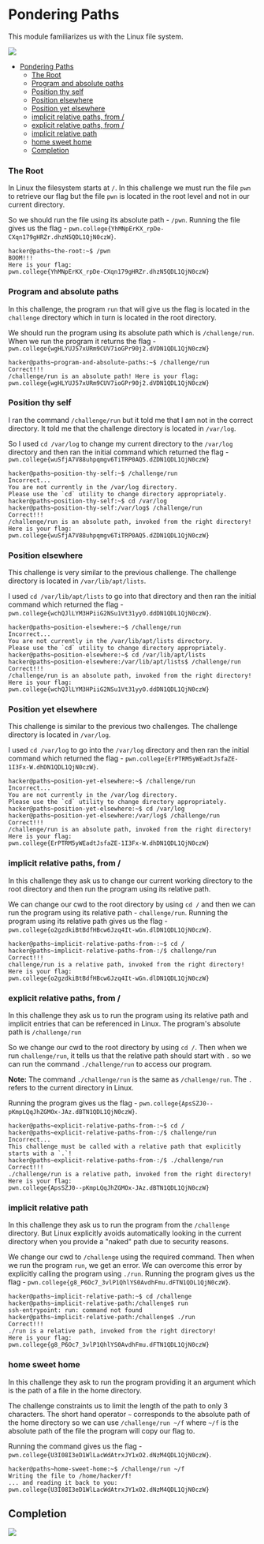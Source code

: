 # Pondering Paths

This module familiarizes us with the Linux file system.

![](https://i.imgur.com/AFklwkH.png)

- [Pondering Paths](#pondering-paths)
    - [The Root](#the-root)
    - [Program and absolute paths](#program-and-absolute-paths)
    - [Position thy self](#position-thy-self)
    - [Position elsewhere](#position-elsewhere)
    - [Position yet elsewhere](#position-yet-elsewhere)
    - [implicit relative paths, from /](#implicit-relative-paths-from-)
    - [explicit relative paths, from /](#explicit-relative-paths-from-)
    - [implicit relative path](#implicit-relative-path)
    - [home sweet home](#home-sweet-home)
  - [Completion](#completion)

### The Root

In Linux the filesystem starts at `/`. In this challenge we must run the file `pwn` to retrieve our flag but the file `pwn` is located in the root level and not in our current directory.

So we should run the file using its absolute path - `/pwn`. Running the file gives us the flag - `pwn.college{YhMNpErKX_rpDe-CXqn179gHRZr.dhzN5QDL1QjN0czW}`.
```
hacker@paths~the-root:~$ /pwn
BOOM!!!
Here is your flag:
pwn.college{YhMNpErKX_rpDe-CXqn179gHRZr.dhzN5QDL1QjN0czW}
```
### Program and absolute paths

In this challenge, the program `run` that will give us the flag is located in the `challenge` directory which in turn is located in the root directory. 

We should run the program using its absolute path which is `/challenge/run`. When we run the program it returns the flag - `pwn.college{wgHLYUJ57xURm9CUV7ioGPr90j2.dVDN1QDL1QjN0czW}`
```
hacker@paths~program-and-absolute-paths:~$ /challenge/run
Correct!!!
/challenge/run is an absolute path! Here is your flag:
pwn.college{wgHLYUJ57xURm9CUV7ioGPr90j2.dVDN1QDL1QjN0czW}

```
### Position thy self

I ran the command `/challenge/run` but it told me that I am not in the correct directory. It told me that the challenge directory is located in `/var/log`.

So I used `cd /var/log` to change my current directory to the `/var/log` directory and then ran the initial command which returned the flag - `pwn.college{wuSfjA7V88uhpqmgv6TiTRP0AQ5.dZDN1QDL1QjN0czW}`
```
hacker@paths~position-thy-self:~$ /challenge/run
Incorrect...
You are not currently in the /var/log directory.
Please use the `cd` utility to change directory appropriately.
hacker@paths~position-thy-self:~$ cd /var/log 
hacker@paths~position-thy-self:/var/log$ /challenge/run
Correct!!!
/challenge/run is an absolute path, invoked from the right directory!
Here is your flag:
pwn.college{wuSfjA7V88uhpqmgv6TiTRP0AQ5.dZDN1QDL1QjN0czW}

```
### Position elsewhere

This challenge is very similar to the previous challenge. The challenge directory is located in `/var/lib/apt/lists`.

I used `cd /var/lib/apt/lists` to go into that directory and then ran the initial command which returned the flag - `pwn.college{wchQJlLYM3HPiiG2NSu1Vt31yyO.ddDN1QDL1QjN0czW}`.
```
hacker@paths~position-elsewhere:~$ /challenge/run
Incorrect...
You are not currently in the /var/lib/apt/lists directory.
Please use the `cd` utility to change directory appropriately.
hacker@paths~position-elsewhere:~$ cd /var/lib/apt/lists
hacker@paths~position-elsewhere:/var/lib/apt/lists$ /challenge/run
Correct!!!
/challenge/run is an absolute path, invoked from the right directory!
Here is your flag:
pwn.college{wchQJlLYM3HPiiG2NSu1Vt31yyO.ddDN1QDL1QjN0czW}
```
### Position yet elsewhere

This challenge is similar to the previous two challenges. The challenge directory is located in `/var/log`.

I used `cd /var/log` to go into the `/var/log` directory and then ran the initial command which returned the flag - `pwn.college{ErPTRM5yWEadtJsfaZE-1I3Fx-W.dhDN1QDL1QjN0czW}`.
```
hacker@paths~position-yet-elsewhere:~$ /challenge/run
Incorrect...
You are not currently in the /var/log directory.
Please use the `cd` utility to change directory appropriately.
hacker@paths~position-yet-elsewhere:~$ cd /var/log
hacker@paths~position-yet-elsewhere:/var/log$ /challenge/run
Correct!!!
/challenge/run is an absolute path, invoked from the right directory!
Here is your flag:
pwn.college{ErPTRM5yWEadtJsfaZE-1I3Fx-W.dhDN1QDL1QjN0czW}
```
### implicit relative paths, from /

In this challenge they ask us to change our current working directory to the root directory and then run the program using its relative path. 

We can change our cwd to the root directory by using `cd /` and then we can run the program using its relative path - `challenge/run`. Running the program using its relative path gives us the flag - `pwn.college{o2gzdkiBtBdfHBcw6Jzq4It-wGn.dlDN1QDL1QjN0czW}`.
```
hacker@paths~implicit-relative-paths-from-:~$ cd /
hacker@paths~implicit-relative-paths-from-:/$ challenge/run
Correct!!!
challenge/run is a relative path, invoked from the right directory!
Here is your flag:
pwn.college{o2gzdkiBtBdfHBcw6Jzq4It-wGn.dlDN1QDL1QjN0czW}
```
### explicit relative paths, from /

In this challenge they ask us to run the program using its relative path and implicit entries that can be referenced in Linux. The program's absolute path is `/challenge/run`

So we change our cwd to the root directory by using `cd /`. Then when we run `challenge/run`, it tells us that the relative path should start with `.` so we can run the command `./challenge/run` to access our program. 

**Note:**
The command `./challenge/run` is the same as `/challenge/run`. The `.` refers to the current directory in Linux.

Running the program gives us the flag - `pwn.college{ApsSZJ0--pKmpLQqJhZGMOx-JAz.dBTN1QDL1QjN0czW}`.
```
hacker@paths~explicit-relative-paths-from-:~$ cd /
hacker@paths~explicit-relative-paths-from-:/$ challenge/run
Incorrect...
This challenge must be called with a relative path that explicitly starts with a `.`!
hacker@paths~explicit-relative-paths-from-:/$ ./challenge/run
Correct!!!
./challenge/run is a relative path, invoked from the right directory!
Here is your flag:
pwn.college{ApsSZJ0--pKmpLQqJhZGMOx-JAz.dBTN1QDL1QjN0czW}
```
### implicit relative path

In this challenge they ask us to run the program from the `/challenge` directory. But Linux explicitly avoids automatically looking in the current directory when you provide a "naked" path due to security reasons.

We change our cwd to `/challenge` using the required command. Then when we run the program `run`, we get an error. We can overcome this error by explicitly calling the program using `./run`. Running the program gives us the flag - `pwn.college{g8_P6Oc7_3vlP1QhlYS0AvdhFmu.dFTN1QDL1QjN0czW}`.
```
hacker@paths~implicit-relative-path:~$ cd /challenge
hacker@paths~implicit-relative-path:/challenge$ run
ssh-entrypoint: run: command not found
hacker@paths~implicit-relative-path:/challenge$ ./run
Correct!!!
./run is a relative path, invoked from the right directory!
Here is your flag:
pwn.college{g8_P6Oc7_3vlP1QhlYS0AvdhFmu.dFTN1QDL1QjN0czW}
```
### home sweet home
In this challenge they ask to run the program providing it an argument which is the path of a file in the home directory. 

The challenge constraints us to limit the length of the path to only 3 characters. The short hand operator `~` corresponds to the absolute path of the home directory so we can use `/challenge/run ~/f` where `~/f` is the absolute path of the file the program will copy our flag to.

Running the command gives us the flag - `pwn.college{U3I08I3eD1WlLacWdAtrxJY1xO2.dNzM4QDL1QjN0czW}`.
```
hacker@paths~home-sweet-home:~$ /challenge/run ~/f
Writing the file to /home/hacker/f!
... and reading it back to you:
pwn.college{U3I08I3eD1WlLacWdAtrxJY1xO2.dNzM4QDL1QjN0czW}
```

## Completion
![](https://i.imgur.com/rmvmv3Q.png)